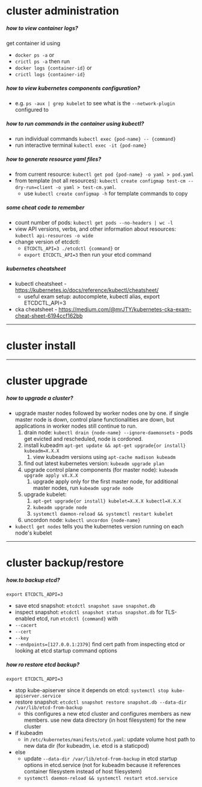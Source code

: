 ```table-of-contents
```
# cluster administration
##### how to view container logs?
get container id using
- `docker ps -a` or
- `crictl ps -a`
then run
- `docker logs {container-id}` or
- `crictl logs {container-id}`

##### how to view kubernetes components configuration?
- e.g. `ps -aux | grep kubelet` to see what is the `--network-plugin` configured to

##### how to run commands in the container using kubectl?
- run individual commands `kubectl exec {pod-name} -- {command}`
- run interactive terminal `kubectl exec -it {pod-name}`

##### how to generate resource yaml files?
- from current resource: `kubectl get pod {pod-name} -o yaml > pod.yaml`
- from template (not all resources): `kubectl create configmap test-cm --dry-run=client -o yaml > test-cm.yaml`. 
	- use `kubectl create configmap -h` for template commands to copy

##### some cheat code to remember
- count number of pods: `kubectl get pods --no-headers | wc -l`
- view API versions, verbs, and other information about resources: `kubectl api-resources -o wide`
- change version of etcdctl: 
	- `ETCDCTL_API=3 ./etcdctl {command}` or
	- `export ETCDCTL_API=3` then run your etcd command

##### kubernetes cheatsheet
- kubectl cheatsheet - https://kubernetes.io/docs/reference/kubectl/cheatsheet/
	- useful exam setup: autocomplete, kubectl alias, export ETCDCTL_API=3
- cka cheatsheet - https://medium.com/@mrJTY/kubernetes-cka-exam-cheat-sheet-6194ccf162bb

---
# cluster install

---
# cluster upgrade

##### how to upgrade a cluster?
- upgrade master nodes followed by worker nodes one by one. if single master node is down, control plane functionalities are down, but applications in worker nodes still continue to run.
	1. drain node: `kubectl drain {node-name} --ignore-daemonsets` - pods get evicted and rescheduled, node is cordoned.
	2. install kubeadm `apt-get update && apt-get upgrade{or install} kubeadm=X.X.X`
		1. view kubeadm versions using `apt-cache madison kubeadm`
	3. find out latest kubernetes version: `kubeadm upgrade plan`
	4. upgrade control plane components (for master node): `kubeadm upgrade apply vX.X.X`
		1. upgrade apply only for the first master node, for additional master nodes, run `kubeadm upgrade node`
	5. upgrade kubelet:  
		1. `apt-get upgrade{or install} kubelet=X.X.X kubectl=X.X.X`
		2. `kubeadm upgrade node`
		3. `systemctl daemon-reload && systemctl restart kubelet`
	6. uncordon node: `kubectl uncordon {node-name}`
- `kubectl get nodes` tells you the kubernetes version running on each node's kubelet

---
# cluster backup/restore

##### how.to backup etcd?
`export ETCDCTL_ADPI=3`
- save etcd snapshot:  `etcdctl snapshot save snapshot.db`
- inspect snapshot: `etcdctl snapshot status snapshot.db`
for TLS-enabled etcd, run `etcdctl {command}` with
- `--cacert`
- `--cert`
- `--key`
- `--endpoints=[127.0.0.1:2379]`
find cert path from inspecting etcd or looking at etcd startup command options

##### how ro restore etcd backup?
`export ETCDCTL_ADPI=3`
- stop kube-apiserver since it depends on etcd: `systemctl stop kube-apiserver.service`
- restore snapshot: `etcdctl snapshot restore snapshot.db --data-dir /var/lib/etcd-from-backup`
	- this configures a new etcd cluster and configures members as new members. use new data directory (in host filesystem) for the new cluster
- if kubeadm
	- in `/etc/kubernetes/manifests/etcd.yaml`: update volume host path to new data dir (for kubeadm, i.e. etcd is a staticpod)
- else
	- update `--data-dir /var/lib/etcd-from-backup` in etcd startup options in etcd.service (not for kubeadm because it references container filesystem instead of host filesystem)
	- `systemctl daemon-reload && systemctl restart etcd.service`